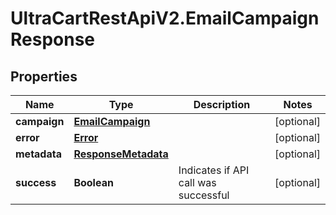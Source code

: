 # UltraCartRestApiV2.EmailCampaignResponse

## Properties
Name | Type | Description | Notes
------------ | ------------- | ------------- | -------------
**campaign** | [**EmailCampaign**](EmailCampaign.md) |  | [optional] 
**error** | [**Error**](Error.md) |  | [optional] 
**metadata** | [**ResponseMetadata**](ResponseMetadata.md) |  | [optional] 
**success** | **Boolean** | Indicates if API call was successful | [optional] 


